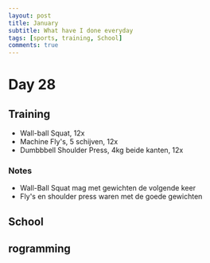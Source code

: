 ```yaml
---
layout: post
title: January
subtitle: What have I done everyday
tags: [sports, training, School]
comments: true
---
```


# Day 28
## Training
* Wall-ball Squat, 12x
* Machine Fly's, 5 schijven, 12x
* Dumbbbell Shoulder Press, 4kg beide kanten, 12x  
### Notes
* Wall-Ball Squat mag met gewichten de volgende keer  
* Fly's en shoulder press waren met de goede gewichten
## School
## rogramming
